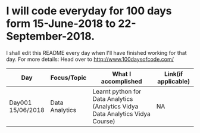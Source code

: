 # I will code everyday for 100 days form 15-June-2018 to 22-September-2018.
I shall edit this README every day when I'll have finished working for that day.
For more details: Head over to http://www.100daysofcode.com/

| Day      | Focus/Topic        |    What I accomplished                                | Link(if applicable)  |
|----------|--------------------|-------------------------------------------------------|----------------------|
| Day001 <br> 15/06/2018  | Data Analytics| Learnt python for Data Analytics (Analytics Vidya Data Analytics Vidya Course) | NA |

